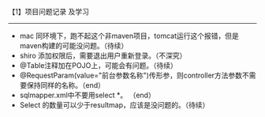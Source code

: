 【1】项目问题记录  及学习

---------

- mac 同环境下，跑不起这个非maven项目，tomcat运行这个报错，但是maven构建的可能没问题。（待续）
- shiro  添加权限后，需要退出用户重新登录。（不深究）
- @Table注释加在POJO上，可能会有问题。（待续）
- @RequestParam(value="前台参数名称")传形参，则controller方法参数不需要保持同样的名称。（end）
- sqlmapper.xml中不要用select *。 （end）
- Select 的数量可以少于resultmap，应该是没问题的。（待续）